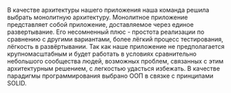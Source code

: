 В качестве архитектуры нашего приложения наша команда решила выбрать монолитную архитектуру. 
Монолитное приложение представляет собой приложение, доставляемое через единое развертывание.
Его несомненный плюс - простота реализации по сравнению с другими вариантами, более лёгкий процесс тестирования, лёгкость в развёртывании.
Так как наше приложение не предполагается крупномасштабным и будет работать в условиях сравнительно небольшого сообщества людей, возможных проблем, связанных с этим архитектурным решением, с легкостью удасться избежать.
В качестве парадигмы программирования выбрано ООП в связке с принципами SOLID.